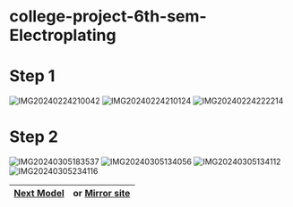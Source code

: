 # college-project-6th-sem-Electroplating

# Step 1


![IMG20240224210042](https://github.com/akashdip2001/college-project-6th-sem-Electroplating/assets/81384987/bba65f5a-9dd4-43bd-9b99-a267d0121138)
![IMG20240224210124](https://github.com/akashdip2001/college-project-6th-sem-Electroplating/assets/81384987/1769a296-e7c0-4d7f-8dfc-61610a0a2c70)
![IMG20240224222214](https://github.com/akashdip2001/college-project-6th-sem-Electroplating/assets/81384987/f953261e-0218-41a3-b04b-fa2eeb84f570)

# Step 2

![IMG20240305183537](https://github.com/akashdip2001/college-project-6th-sem-Electroplating/assets/81384987/2e447a2a-c6a9-40cb-9a88-a55341e6fc87)
![IMG20240305134056](https://github.com/akashdip2001/college-project-6th-sem-Electroplating/assets/81384987/d9d2ae69-b1ba-4528-9af7-62296e259f00)
![IMG20240305134112](https://github.com/akashdip2001/college-project-6th-sem-Electroplating/assets/81384987/5066dea4-dd50-499c-b879-5e3963b4d845)
![IMG20240305234116](https://github.com/akashdip2001/college-project-6th-sem-Electroplating/assets/81384987/aa550075-f555-4e44-ac11-edac4aa7f6a3)
<!--![20240305_234201650](https://github.com/akashdip2001/college-project-6th-sem-Electroplating/assets/81384987/150f7850-7bf1-4291-877a-4661f1c1e8da)-->

| [Next Model](https://akashdip2001.github.io/college-final-year-project/) | or [Mirror site](https://college-final-year-project.netlify.app/) |
| --- | --- |
